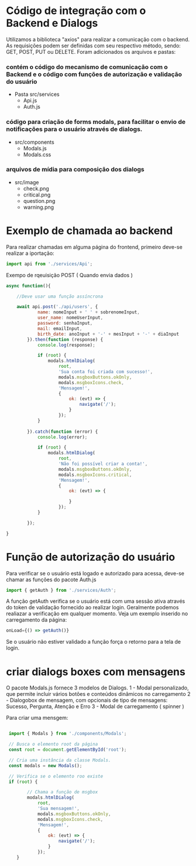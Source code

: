 # Código de integração com o Backend e Dialogs

Utilizamos a biblioteca "axios" para realizar a comunicação com o backend. As requisições podem ser definidas com seu 
respectivo método, sendo: GET, POST, PUT ou DELETE.
Foram adicionados os arquivos e pastas:

### contém o código do mecanismo de comunicação com o Backend e o código com funções de autorização e validação do usuário
 - Pasta src/services
	- Api.js
	- Auth.js

### código para criação de forms modals, para facilitar o envio de notificações para o usuário através de dialogs.
 - src/components
	- Modals.js
	- Modals.css

### arquivos de mídia para composição dos dialogs
 - src/image
	- check.png
	- critical.png
	- question.png
	- warning.png

# Exemplo de chamada ao backend

Para realizar chamadas em alguma página do frontend, primeiro deve-se realizar a iportação:

``` javascript
import api from './services/Api';
```

Exempo de rqeuisição POST ( Quando envia dados )


```javascript
async function(){

    //Deve usar uma função assíncrona

    await api.post('./api/users', {
            name: nomeInput + ' ' + sobrenomeInput,
            user_name: nomeUserInput,
            password: senhaInput,
            mail: emailInput,
            birth_date: anoInput + '-' + mesInput + '-' + diaInput 
        }).then(function (response) {
            console.log(response);

            if (root) {
                modals.htmlDialog(
                    root,
                    'Sua conta foi criada com sucesso!',
                    modals.msgboxButtons.okOnly,
                    modals.msgboxIcons.check,
                    'Mensagem!',
                    {
                        ok: (evt) => {
                            navigate('/');
                        }
                    });
            }
                       
        }).catch(function (error) {
            console.log(error);

            if (root) {
                modals.htmlDialog(
                    root,
                    'Não foi possível criar a conta!',
                    modals.msgboxButtons.okOnly,
                    modals.msgboxIcons.critical,
                    'Mensagem!',
                    {
                        ok: (evt) => {

                        }
                    });
            }

        });

}
```
# Função de autorização do usuário

Para verificar se o usuário está logado e autorizado para acessa, deve-se chamar as funções do pacote Auth.js

``` javascript
import { getAuth } from './services/Auth';
```

A função getAuth verifica se o usuário está com uma sessão ativa através do token de validação fornecido ao realizar login.
Geralmente podemos realiazar a verificação em qualquer momento. Veja um exemplo inserido no carregamento da página:

```javascript
onLoad={() => getAuth()}
```
Se o usuário não estiver validado a função força o retorno para a tela de login.



# criar dialogs boxes com mensagens

O pacote Modals.js fornece 3 modelos de Dialogs. 
1 - Modal personalizado, que permite incluir vários botões e conteúdos dinâmicos no carregamento
2 - Dialogobox de mensagem, com opcionais de tipo de mensagens: Sucesso, Pergunta, Atenção e Erro
3 - Modal de carregamento ( spinner )

Para criar uma mensgem:

```javascript

 import { Modals } from './components/Modals';

 // Busca o elemento root da página
 const root = document.getElementById('root');

 // Cria uma instância da classe Modals.
 const modals = new Modals();

 // Verifica se o elemento roo existe
 if (root) {

        // Chama a função de msgbox
        modals.htmlDialog(
            root,
            'Sua mensagem!',
            modals.msgboxButtons.okOnly,
            modals.msgboxIcons.check,
            'Mensagem!',
            {
                ok: (evt) => {
                    navigate('/');
                }
            });
    }

```
